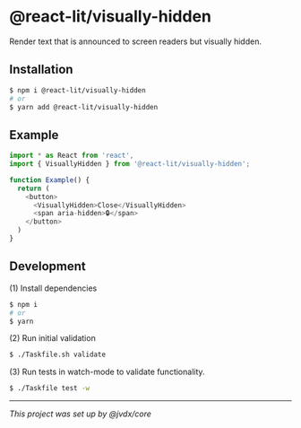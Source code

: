 # @react-lit/visually-hidden

Render text that is announced to screen readers but visually hidden.

## Installation

```bash
$ npm i @react-lit/visually-hidden
# or
$ yarn add @react-lit/visually-hidden
```

## Example

```js
import * as React from 'react',
import { VisuallyHidden } from '@react-lit/visually-hidden';

function Example() {
  return (
    <button>
      <VisuallyHidden>Close</VisuallyHidden>
      <span aria-hidden>🔒</span>
    </button>
  )
}
```

## Development

(1) Install dependencies

```bash
$ npm i
# or
$ yarn
```

(2) Run initial validation

```bash
$ ./Taskfile.sh validate
```

(3) Run tests in watch-mode to validate functionality.

```bash
$ ./Taskfile test -w
```

---

_This project was set up by @jvdx/core_
